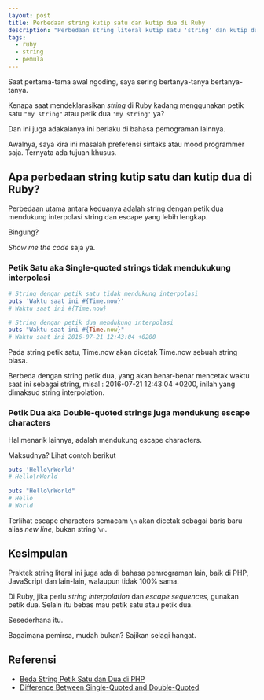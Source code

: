 ```yaml
---
layout: post
title: Perbedaan string kutip satu dan kutip dua di Ruby
description: "Perbedaan string literal kutip satu 'string' dan kutip dua \"string\" di Ruby"
tags: 
  - ruby
  - string
  - pemula
---
```


Saat pertama-tama awal ngoding, saya sering bertanya-tanya bertanya-tanya. 

Kenapa saat mendeklarasikan *string* di Ruby kadang menggunakan petik satu `"my string"` atau petik dua `'my string'` ya?

Dan ini juga adakalanya ini berlaku di bahasa pemograman lainnya.

Awalnya, saya kira ini masalah preferensi sintaks atau mood programmer saja. Ternyata ada tujuan khusus.


## Apa perbedaan string kutip satu dan kutip dua di Ruby?

Perbedaan utama antara keduanya adalah string dengan petik dua mendukung interpolasi string dan escape yang lebih lengkap.

Bingung?

*Show me the code* saja ya.

### Petik Satu aka Single-quoted strings tidak mendukukung interpolasi

```ruby
# String dengan petik satu tidak mendukung interpolasi
puts 'Waktu saat ini #{Time.now}'
# Waktu saat ini #{Time.now}

# String dengan petik dua mendukung interpolasi
puts "Waktu saat ini #{Time.now}"
# Waktu saat ini 2016-07-21 12:43:04 +0200
```

Pada string petik satu, Time.now akan dicetak Time.now sebuah string biasa. 

Berbeda dengan string petik dua, yang akan benar-benar mencetak waktu saat ini sebagai string, misal : 2016-07-21 12:43:04 +0200, inilah yang dimaksud string interpolation.

### Petik Dua aka Double-quoted strings juga mendukung  escape characters

Hal menarik lainnya, adalah mendukung escape characters.

Maksudnya? Lihat contoh berikut

```ruby
puts 'Hello\nWorld'
# Hello\nWorld

puts "Hello\nWorld"
# Hello
# World
```

Terlihat escape characters semacam `\n` akan dicetak sebagai baris baru alias *new line*, bukan string `\n`.

## Kesimpulan

Praktek string literal ini juga ada di bahasa pemrograman lain, baik di PHP, JavaScript dan lain-lain, walaupun tidak 100% sama.

Di Ruby, jika perlu *string interpolation* dan *escape sequences*, gunakan petik dua. Selain itu bebas mau petik satu atau petik dua.

Sesederhana itu.

Bagaimana pemirsa, mudah bukan? Sajikan selagi hangat.

## Referensi

- [Beda String Petik Satu dan Dua di PHP](https://go.gizipp.com/https://kursuswebprogramming.com/perbedaan-string-petik-satu-dan-dua/)
- [Difference Between Single-Quoted and Double-Quoted](https://go.gizipp.com/https://riptutorial.com/ruby/example/2819/difference-between-single-quoted-and-double-quoted-string-literals)
